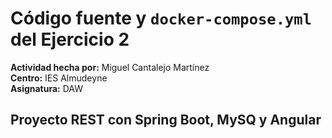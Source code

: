 # Código fuente y `docker-compose.yml` del Ejercicio 2

**Actividad hecha por:** Miguel Cantalejo Martínez  
**Centro:** IES Almudeyne  
**Asignatura:** DAW  

## Proyecto REST con Spring Boot, MySQ y Angular
